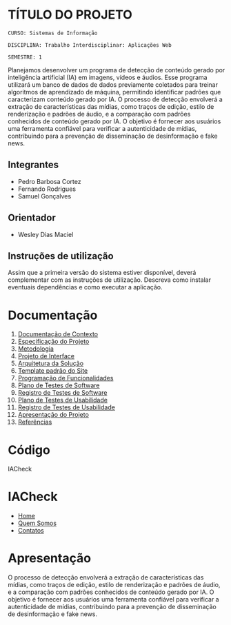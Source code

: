 # TÍTULO DO PROJETO

`CURSO: Sistemas de Informação`

`DISCIPLINA: Trabalho Interdisciplinar: Aplicações Web`

`SEMESTRE: 1`

Planejamos desenvolver um programa de detecção de conteúdo gerado por inteligência artificial (IA) em imagens, vídeos e áudios. Esse programa utilizará um banco de dados de dados previamente coletados para treinar algoritmos de aprendizado de máquina, permitindo identificar padrões que caracterizam conteúdo gerado por IA. O processo de detecção envolverá a extração de características das mídias, como traços de edição, estilo de renderização e padrões de áudio, e a comparação com padrões conhecidos de conteúdo gerado por IA. O objetivo é fornecer aos usuários uma ferramenta confiável para verificar a autenticidade de mídias, contribuindo para a prevenção de disseminação de desinformação e fake news.

## Integrantes

* Pedro Barbosa Cortez
* Fernando Rodrigues
* Samuel Gonçalves

## Orientador

* Wesley Dias Maciel

## Instruções de utilização

Assim que a primeira versão do sistema estiver disponível, deverá complementar com as instruções de utilização. Descreva como instalar eventuais dependências e como executar a aplicação.

# Documentação

<ol>
<li><a href="docs/01-Documentação de Contexto.md"> Documentação de Contexto</a></li>
<li><a href="docs/02-Especificação do Projeto.md"> Especificação do Projeto</a></li>
<li><a href="docs/03-Metodologia.md"> Metodologia</a></li>
<li><a href="docs/04-Projeto de Interface.md"> Projeto de Interface</a></li>
<li><a href="docs/05-Arquitetura da Solução.md"> Arquitetura da Solução</a></li>
<li><a href="docs/06-Template padrão do Site.md"> Template padrão do Site</a></li>
<li><a href="docs/07-Programação de Funcionalidades.md"> Programação de Funcionalidades</a></li>
<li><a href="docs/08-Plano de Testes de Software.md"> Plano de Testes de Software</a></li>
<li><a href="docs/09-Registro de Testes de Software.md"> Registro de Testes de Software</a></li>
<li><a href="docs/10-Plano de Testes de Usabilidade.md"> Plano de Testes de Usabilidade</a></li>
<li><a href="docs/11-Registro de Testes de Usabilidade.md"> Registro de Testes de Usabilidade</a></li>
<li><a href="docs/12-Apresentação do Projeto.md"> Apresentação do Projeto</a></li>
<li><a href="docs/13-Referências.md"> Referências</a></li>
</ol>

# Código

<!DOCTYPE html>
<html lang="en">
<head>
    <meta charset="UTF-8">
    <meta name="viewport" content="width=device-width, initial-scale=1.0">
    <link href = "./css/style.css"
    <title>IACheck</title>
</head>
<body>
    <div class="wrapper"
    <header>
        <div id="cabeçalho"></div>
        <h1>
            IACheck
        </h1>
        <ul id="menuSuperior">
            <li><a href="#">Home</a></li>
            <li><a href="#">Quem Somos</a></li>
            <li><a href="#">Contatos</a></li>
        </ul>
    </header>
</body>
</html>

# Apresentação

O processo de detecção envolverá a extração de características das mídias, como traços de edição, estilo de renderização e padrões de áudio, e a comparação com padrões conhecidos de conteúdo gerado por IA. O objetivo é fornecer aos usuários uma ferramenta confiável para verificar a autenticidade de mídias, contribuindo para a prevenção de disseminação de desinformação e fake news.
